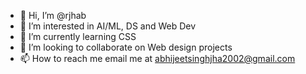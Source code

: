 - 👋 Hi, I’m @rjhab
- 👀 I’m interested in AI/ML, DS and Web Dev
- 🌱 I’m currently learning CSS
- 💞️ I’m looking to collaborate on Web design projects
- 📫 How to reach me email me at abhijeetsinghjha2002@gmail.com

<!---
rjhab/rjhab is a ✨ special ✨ repository because its `README.md` (this file) appears on your GitHub profile.
You can click the Preview link to take a look at your changes.
--->
